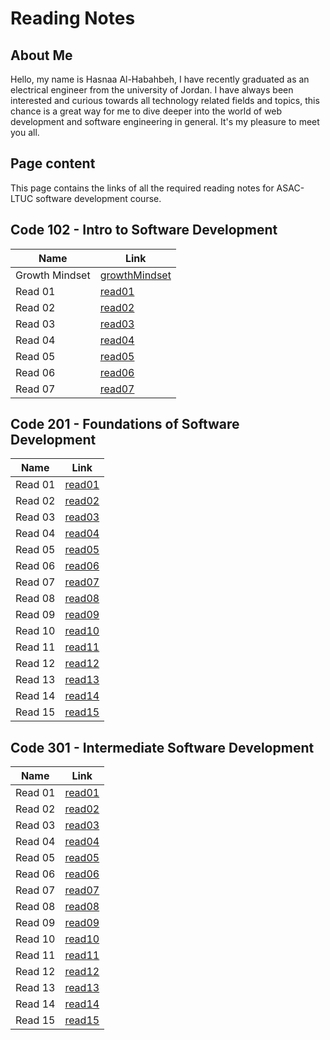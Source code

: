 # Reading Notes

## About Me

Hello, my name is Hasnaa Al-Habahbeh, I have recently graduated as an electrical engineer from the university of Jordan. I have always been interested and curious towards all technology related fields and topics, this chance is a great way for me to dive deeper into the world of web development and software engineering in general. It's my pleasure to meet you all.

## Page content

This page contains the links of all the required reading notes for ASAC-LTUC software development course.

## Code 102 - Intro to Software Development

| Name           | Link                                                                    |
| -----------    | -----------                                                             |
| Growth Mindset | [growthMindset](https://hasnaa38.github.io/reading-notes/growthMindset) |
| Read 01        | [read01](https://hasnaa38.github.io/reading-notes/read01)               |
| Read 02        | [read02](https://hasnaa38.github.io/reading-notes/read02)               |
| Read 03        | [read03](https://hasnaa38.github.io/reading-notes/read03)               |
| Read 04        | [read04](https://hasnaa38.github.io/reading-notes/read04)               |
| Read 05        | [read05](https://hasnaa38.github.io/reading-notes/read05)               |
| Read 06        | [read06](https://hasnaa38.github.io/reading-notes/read06)               |
| Read 07        | [read07](https://hasnaa38.github.io/reading-notes/read07)               |

## Code 201 - Foundations of Software Development

| Name           | Link  |
| -----------    | ----------- |
| Read 01        | [read01](https://hasnaa38.github.io/reading-notes/class-01)|
| Read 02        | [read02](https://hasnaa38.github.io/reading-notes/class-02)|
| Read 03        | [read03](https://hasnaa38.github.io/reading-notes/class-03)|
| Read 04        | [read04](https://hasnaa38.github.io/reading-notes/class-04)|
| Read 05        | [read05](https://hasnaa38.github.io/reading-notes/class-05)|
| Read 06        | [read06](https://hasnaa38.github.io/reading-notes/class-06)|
| Read 07        | [read07](https://hasnaa38.github.io/reading-notes/class-07)|
| Read 08        | [read08](https://hasnaa38.github.io/reading-notes/class-08)|
| Read 09        | [read09](https://hasnaa38.github.io/reading-notes/class-09)|
| Read 10        | [read10](https://hasnaa38.github.io/reading-notes/class-10)|
| Read 11        | [read11](https://hasnaa38.github.io/reading-notes/class-11)|
| Read 12        | [read12](https://hasnaa38.github.io/reading-notes/class-12)|
| Read 13        | [read13](https://hasnaa38.github.io/reading-notes/class-13)|
| Read 14        | [read14](https://hasnaa38.github.io/reading-notes/class-14)|
| Read 15        | [read15](https://hasnaa38.github.io/reading-notes/class-15)|

## Code 301 - Intermediate Software Development

| Name           | Link  |
| -----------    | ----------- |
| Read 01        | [read01](https://hasnaa38.github.io/reading-notes/c3-class-01)|
| Read 02        | [read02](https://hasnaa38.github.io/reading-notes/c3-class-02)|
| Read 03        | [read03](https://hasnaa38.github.io/reading-notes/c3-class-03)|
| Read 04        | [read04](https://hasnaa38.github.io/reading-notes/c3-class-04)|
| Read 05        | [read05](https://hasnaa38.github.io/reading-notes/c3-class-05)|
| Read 06        | [read06](https://hasnaa38.github.io/reading-notes/c3-class-06)|
| Read 07        | [read07](https://hasnaa38.github.io/reading-notes/c3-class-07)|
| Read 08        | [read08](https://hasnaa38.github.io/reading-notes/c3-class-08)|
| Read 09        | [read09](https://hasnaa38.github.io/reading-notes/c3-class-09)|
| Read 10        | [read10](https://hasnaa38.github.io/reading-notes/c3-class-10)|
| Read 11        | [read11](https://hasnaa38.github.io/reading-notes/c3-class-11)|
| Read 12        | [read12](https://hasnaa38.github.io/reading-notes/c3-class-12)|
| Read 13        | [read13](https://hasnaa38.github.io/reading-notes/c3-class-13)|
| Read 14        | [read14](https://hasnaa38.github.io/reading-notes/c3-class-14)|
| Read 15        | [read15](https://hasnaa38.github.io/reading-notes/c3-class-15)|